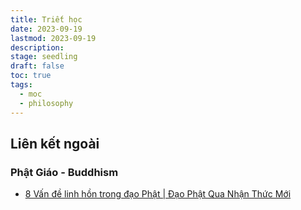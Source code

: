 ```yaml
---
title: Triết học
date: 2023-09-19
lastmod: 2023-09-19
description: 
stage: seedling
draft: false
toc: true
tags:
  - moc
  - philosophy
---
```

## Liên kết ngoài
### Phật Giáo - Buddhism
- [8 Vấn đề linh hồn trong đạo Phật | Đạo Phật Qua Nhận Thức Mới](https://bookdown.org/namkyodai/tnh-daophatquanhanthucmoi/vandelinhhontrongdaophat.html)


